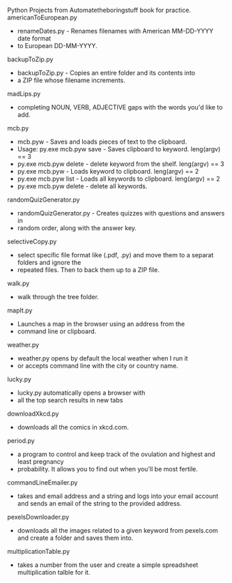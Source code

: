 Python Projects from Automatetheboringstuff book for practice.
americanToEuropean.py
- renameDates.py - Renames filenames with American MM-DD-YYYY date format
- to European DD-MM-YYYY.

backupToZip.py
- backupToZip.py - Copies an entire folder and its contents into
- a ZIP file whose filename increments.

madLips.py
- completing NOUN, VERB, ADJECTIVE gaps with the words you'd like to add.

mcb.py
- mcb.pyw - Saves and loads pieces of text to the clipboard.
- Usage: py.exe mcb.pyw save <keyword> - Saves clipboard to keyword. 	leng(argv) == 3
- py.exe mcb.pyw delete <keyword> - delete keyword from the shelf.	leng(argv) == 3
- py.exe mcb.pyw <keyword> - Loads keyword to clipboard.			leng(argv) == 2
- py.exe mcb.pyw list - Loads all keywords to clipboard.			leng(argv) == 2
- py.exe mcb.pyw delete - delete all keywords.

randomQuizGenerator.py
- randomQuizGenerator.py - Creates quizzes with questions and answers in
- random order, along with the answer key.

selectiveCopy.py
- select specific file format like (.pdf, .py) and move them to a separat folders and ignore the
- repeated files. Then to back them up to a ZIP file.

walk.py
- walk through the tree folder.

mapIt.py
- Launches a map in the browser using an address from the
- command line or clipboard.

weather.py
- weather.py opens by default the local weather when I run it
- or accepts command line with the city or country name.

lucky.py
- lucky.py automatically opens a browser with
- all the top search results in new tabs

downloadXkcd.py
- downloads all the comics in xkcd.com.

period.py
- a program to control and keep track of the ovulation and highest and least pregnancy
- probability. It allows you to find out when you'll be most fertile.

commandLineEmailer.py
- takes and email address and a string and logs into your email account and sends an email of the string to the provided address.

pexelsDownloader.py
- downloads all the images related to a given keyword from pexels.com and create a folder and saves them into.

multiplicationTable.py
- takes a number from the user and create a simple spreadsheet multiplication talble for it.

